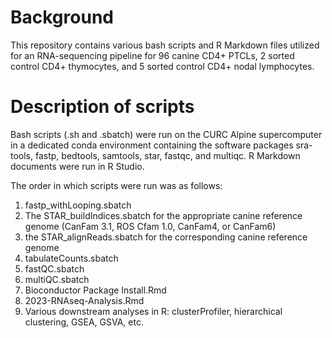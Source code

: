 # Background
This repository contains various bash scripts and R Markdown files utilized for an RNA-sequencing pipeline for 96 canine CD4+ PTCLs, 2 sorted control CD4+ thymocytes, and 5 sorted control CD4+ nodal lymphocytes.

# Description of scripts
Bash scripts (.sh and .sbatch) were run on the CURC Alpine supercomputer in a dedicated conda environment containing the software packages sra-tools, fastp, bedtools, samtools, star, fastqc, and multiqc. R Markdown documents were run in R Studio.

The order in which scripts were run was as follows:
1. fastp_withLooping.sbatch
2. The STAR_buildIndices.sbatch for the appropriate canine reference genome (CanFam 3.1, ROS Cfam 1.0, CanFam4, or CanFam6)
3. the STAR_alignReads.sbatch for the corresponding canine reference genome
4. tabulateCounts.sbatch
5. fastQC.sbatch
6. multiQC.sbatch
7. Bioconductor Package Install.Rmd
8. 2023-RNAseq-Analysis.Rmd
9. Various downstream analyses in R: clusterProfiler, hierarchical clustering, GSEA, GSVA, etc.
